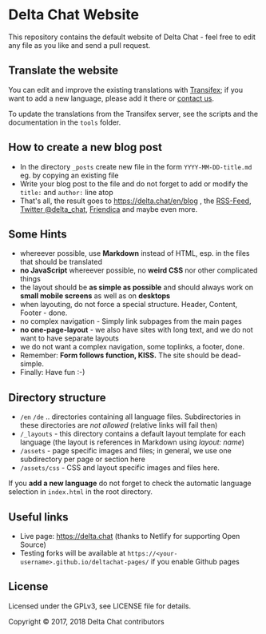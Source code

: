 Delta Chat Website
================================================================================

This repository contains the default website of Delta Chat -
feel free to edit any file as you like and send a pull request.

Translate the website
--------------------------------------------------------------------------------

You can edit and improve the existing translations with [Transifex](https://www.transifex.com/delta-chat/delta-chat-pages/); if you want to add a new language, please add it there or [contact us](https://delta.chat/en/contribute#channels).

To update the translations from the Transifex server, see the scripts and the documentation in the `tools` folder.

How to create a new blog post
--------------------------------------------------------------------------------

- In the directory `_posts` create new file in the form `YYYY-MM-DD-title.md` eg. by copying an existing file
- Write your blog post to the file and do not forget to add or modify the `title:` and `author:` line atop
- That's all, the result goes to https://delta.chat/en/blog , the [RSS-Feed](https://delta.chat/feed.xml), [Twitter @delta_chat](https://twitter.com/delta_chat), [Friendica](https://ennibook.de/profile/delta_chat) and maybe even more.

Some Hints
--------------------------------------------------------------------------------

- whereever possible, use **Markdown** instead of HTML, esp. in the files that should be translated
- **no JavaScript** whereever possible, no **weird CSS** nor other complicated things
- the layout should be **as simple as possible** and should always work on **small mobile screens** as well as on **desktops**
- when layouting, do not force a special structure.  Header, Content, Footer - done.
- no complex navigation - Simply link subpages from the main pages
- **no one-page-layout** - we also have sites with long text, and we do not want to have separate layouts
- we do not want a complex navigation, some toplinks, a footer, done.
- Remember: **Form follows function, KISS.** The site should be dead-simple.
- Finally: Have fun :-)

Directory structure
--------------------------------------------------------------------------------

- `/en` `/de` .. directories containing all language files. Subdirectories in these directories are _not allowed_ (relative links will fail then)
- `/_layouts` - this directory contains a default layout template for each language (the layout is references in Markdown using _layout: name_)
- `/assets` - page specific images and files; in general, we use one subdirectory per page or section here
- `/assets/css` - CSS and layout specific images and files here.

If you **add a new language** do not forget to check the automatic language selection in `index.html` in the root directory.

Useful links
--------------------------------------------------------------------------------

- Live page: https://delta.chat (thanks to Netlify for supporting Open Source)
- Testing forks will be available at `https://<your-username>.github.io/deltachat-pages/` if you enable Github pages


License
--------------------------------------------------------------------------------

Licensed under the GPLv3, see LICENSE file for details.

Copyright © 2017, 2018 Delta Chat contributors
